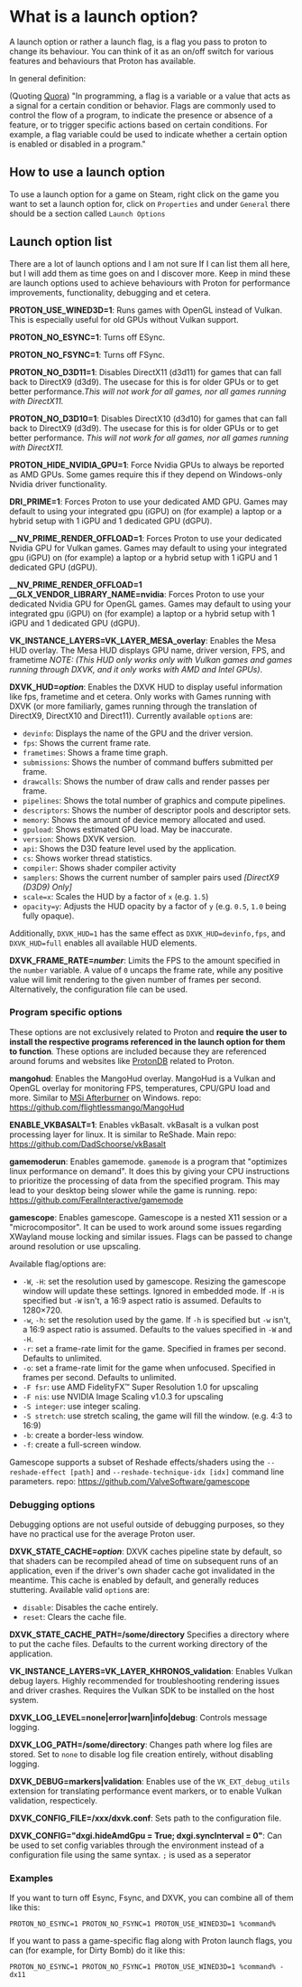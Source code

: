 # What is a launch option?

A launch option or rather a launch flag, is a flag you pass to proton to change its behaviour. You can think of it as an on/off switch for various features and behaviours that Proton has available.

In general definition:

(Quoting [Quora](https://www.quora.com/What-is-a-flag-in-programming))
"In programming, a flag is a variable or a value that acts as a signal for a certain condition or behavior. Flags are commonly used to control the flow of a program, to indicate the presence or absence of a feature, or to trigger specific actions based on certain conditions. For example, a flag variable could be used to indicate whether a certain option is enabled or disabled in a program."

## How to use a launch option

To use a launch option for a game on Steam, right click on the game you want to set a launch option for, click on ``Properties`` and under ``General`` there should be a section called ``Launch Options``

## Launch option list

There are a lot of launch options and I am not sure If I can list them all here, but I will add them as time goes on and I discover more. Keep in mind these are launch options used to achieve behaviours with Proton for performance improvements, functionality, debugging and et cetera.

**PROTON_USE_WINED3D=1**: Runs games with OpenGL instead of Vulkan. This is especially useful for old GPUs without Vulkan support.

**PROTON_NO_ESYNC=1**: Turns off ESync.

**PROTON_NO_FSYNC=1**: Turns off FSync.

**PROTON_NO_D3D11=1**: Disables DirectX11 (d3d11) for games that can fall back to DirectX9 (d3d9). The usecase for this is for older GPUs or to get better performance.*This will not work for all games, nor all games running with DirectX11.*

**PROTON_NO_D3D10=1**: Disables DirectX10 (d3d10) for games that can fall back to DirectX9 (d3d9). The usecase for this is for older GPUs or to get better performance. *This will not work for all games, nor all games running with DirectX11.*

**PROTON_HIDE_NVIDIA_GPU=1**: Force Nvidia GPUs to always be reported as AMD GPUs. Some games require this if they depend on Windows-only Nvidia driver functionality.

**DRI_PRIME=1**: Forces Proton to use your dedicated AMD GPU. Games may default to using your integrated gpu (iGPU) on (for example) a laptop or a hybrid setup with 1 iGPU and 1 dedicated GPU (dGPU).

**__NV_PRIME_RENDER_OFFLOAD=1**: Forces Proton to use your dedicated Nvidia GPU for Vulkan games. Games may default to using your integrated gpu (iGPU) on (for example) a laptop or a hybrid setup with 1 iGPU and 1 dedicated GPU (dGPU).

**__NV_PRIME_RENDER_OFFLOAD=1 __GLX_VENDOR_LIBRARY_NAME=nvidia**: Forces Proton to use your dedicated Nvidia GPU for OpenGL games. Games may default to using your integrated gpu (iGPU) on (for example) a laptop or a hybrid setup with 1 iGPU and 1 dedicated GPU (dGPU).

**VK_INSTANCE_LAYERS=VK_LAYER_MESA_overlay**: Enables the Mesa HUD overlay. The Mesa HUD displays GPU name, driver version, FPS, and frametime *NOTE: (This HUD only works only with Vulkan games and games running through DXVK, and it only works with AMD and Intel GPUs)*.

**DXVK_HUD=*option***: Enables the DXVK HUD to display useful information like fps, frametime and et cetera. Only works with Games running with DXVK (or more familiarly, games running through the translation of DirectX9, DirectX10 and Direct11). Currently available `option`s are: 
- `devinfo`: Displays the name of the GPU and the driver version.
- `fps`: Shows the current frame rate.
- `frametimes`: Shows a frame time graph.
- `submissions`: Shows the number of command buffers submitted per frame.
- `drawcalls`: Shows the number of draw calls and render passes per frame.
- `pipelines`: Shows the total number of graphics and compute pipelines.
- `descriptors`: Shows the number of descriptor pools and descriptor sets.
- `memory`: Shows the amount of device memory allocated and used.
- `gpuload`: Shows estimated GPU load. May be inaccurate.
- `version`: Shows DXVK version.
- `api`: Shows the D3D feature level used by the application.
- `cs`: Shows worker thread statistics.
- `compiler`: Shows shader compiler activity
- `samplers`: Shows the current number of sampler pairs used *[DirectX9 (D3D9) Only]*
- `scale=x`: Scales the HUD by a factor of `x` (e.g. `1.5`)
- `opacity=y`: Adjusts the HUD opacity by a factor of `y` (e.g. `0.5`, `1.0` being fully opaque).

Additionally, `DXVK_HUD=1` has the same effect as `DXVK_HUD=devinfo,fps`, and `DXVK_HUD=full` enables all available HUD elements.

**DXVK_FRAME_RATE=*number***: Limits the FPS to the amount specified in the `number` variable. A value of `0` uncaps the frame rate, while any positive value will limit rendering to the given number of frames per second. Alternatively, the configuration file can be used.

### Program specific options

These options are not exclusively related to Proton and **require the user to install the respective programs referenced in the launch option for them to function**. These options are included because they are referenced around forums and websites like [ProtonDB](https://www.protondb.com/) related to Proton.

**mangohud**: Enables the MangoHud overlay. MangoHud is a Vulkan and OpenGL overlay for monitoring FPS, temperatures, CPU/GPU load and more. Similar to [MSi Afterburner](https://www.msi.com/Landing/afterburner/graphics-cards) on Windows.
repo: https://github.com/flightlessmango/MangoHud

**ENABLE_VKBASALT=1**: Enables vkBasalt. vkBasalt is a vulkan post processing layer for linux. It is similar to ReShade. Main repo: https://github.com/DadSchoorse/vkBasalt

**gamemoderun**: Enables gamemode. `gamemode` is a program that "optimizes linux performance on demand". It does this by giving your CPU instructions to prioritize the processing of data from the specified program. This may lead to your desktop being slower while the game is running.
repo: https://github.com/FeralInteractive/gamemode

**gamescope**: Enables gamescope. Gamescope is a nested X11 session or a "microcompositor". It can be used to work around some issues regarding XWayland mouse locking and similar issues. Flags can be passed to change around resolution or use upscaling. 

Available flag/options are:

- `-W`, `-H`: set the resolution used by gamescope. Resizing the gamescope window will update these settings. Ignored in embedded mode. If `-H` is specified but `-W` isn't, a 16:9 aspect ratio is assumed. Defaults to 1280×720.
- `-w`, `-h`: set the resolution used by the game. If `-h` is specified but `-w` isn't, a 16:9 aspect ratio is assumed. Defaults to the values specified in `-W` and `-H`.
- `-r`: set a frame-rate limit for the game. Specified in frames per second. Defaults to unlimited.
- `-o`: set a frame-rate limit for the game when unfocused. Specified in frames per second. Defaults to unlimited.
- `-F fsr`: use AMD FidelityFX™ Super Resolution 1.0 for upscaling
- `-F nis`: use NVIDIA Image Scaling v1.0.3 for upscaling
- `-S integer`: use integer scaling.
- `-S stretch`: use stretch scaling, the game will fill the window. (e.g. 4:3 to 16:9)
- `-b`: create a border-less window.
- `-f`: create a full-screen window.

Gamescope supports a subset of Reshade effects/shaders using the `--reshade-effect [path]` and `--reshade-technique-idx [idx]` command line parameters. 
repo: https://github.com/ValveSoftware/gamescope

### Debugging options

Debugging options are not useful outside of debugging purposes, so they have no practical use for the average Proton user.

**DXVK_STATE_CACHE=*option***: DXVK caches pipeline state by default, so that shaders can be recompiled ahead of time on subsequent runs of an application, even if the driver's own shader cache got invalidated in the meantime. This cache is enabled by default, and generally reduces stuttering. Available valid ``option``s are: 
  - `disable`: Disables the cache entirely.
  - `reset`: Clears the cache file.

**DXVK_STATE_CACHE_PATH=/some/directory** Specifies a directory where to put the cache files. Defaults to the current working directory of the application.

**VK_INSTANCE_LAYERS=VK_LAYER_KHRONOS_validation**: Enables Vulkan debug layers. Highly recommended for troubleshooting rendering issues and driver crashes. Requires the Vulkan SDK to be installed on the host system.

**DXVK_LOG_LEVEL=none|error|warn|info|debug**: Controls message logging.

**DXVK_LOG_PATH=/some/directory**: Changes path where log files are stored. Set to `none` to disable log file creation entirely, without disabling logging.

**DXVK_DEBUG=markers|validation**: Enables use of the `VK_EXT_debug_utils` extension for translating performance event markers, or to enable Vulkan validation, respecticely.

**DXVK_CONFIG_FILE=/xxx/dxvk.conf**: Sets path to the configuration file.

**DXVK_CONFIG="dxgi.hideAmdGpu = True; dxgi.syncInterval = 0"**: Can be used to set config variables through the environment instead of a configuration file using the same syntax. `;` is used as a seperator

### Examples

If you want to turn off Esync, Fsync, and DXVK, you can combine all of them like this:

```PROTON_NO_ESYNC=1 PROTON_NO_FSYNC=1 PROTON_USE_WINED3D=1 %command%```

If you want to pass a game-specific flag along with Proton launch flags, you can (for example, for Dirty Bomb) do it like this:

```PROTON_NO_ESYNC=1 PROTON_NO_FSYNC=1 PROTON_USE_WINED3D=1 %command% -dx11```
